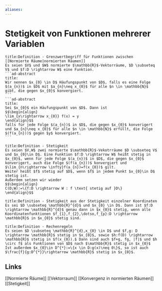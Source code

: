 ```yaml
---
aliases: 
---
```

# Stetigkeit von Funktionen mehrerer Variablen 
````ad-abstract
title:Definition - Grenzwertbegriff für Funktionen zwischen [[Normierte Räume|normierten Räumen]]
Es seien $V$ und $W$ normierte $\mathbb{R}$-Vektorräume, $D \subseteq V$ und $f:D \rightarrow W$ eine Funktion.
```ad-abstract
title:
Wir nennen $x_{0} \in D$ Häufungspunkt von $D$, falls es eine Folge $(a_{n})$ in $D$ mit $a_{n}\neq x_{0}$ für alle $n \in \mathbb{N}$ gibt, die gegen $x_{0}$ konvergiert.
```
```ad-abstract
title:
Sei $x_{0}$ ein Häufungspunkt von $D$. Dann ist
$$\begin{align}
\lim_{x\rightarrow x_{0}} f(x) = y
\end{align}$$
falls für jede Folge $(a_{n})$ in $D$, die gegen $x_{0}$ konverigert und $a_{n}\neq x_{0}$ für alle $n \in \mathbb{N}$ erfüllt, die Folge $(f(a_{n}))$ gegen $y$ konvergiert.
```
````

```ad-abstract
title:Definition - Stetigkeit
Es seien $V,W$ zwei normierte $\mathbb{R}$-Vekotrräume $D \subseteq V$ und $x_{0}\in D$. Eine Funktion $f:D \rightarrow W$ heißt stetig in $x_{0}$, wenn für jede Folge $(a_{n})$ in $D$, die gegen $x_{0}$ konverigert, auch die Folge $(f(a_{n}))$ konvergiert und $\lim_{n\rightarrow \infty}f(a_{n})=f(x_{0})$ gilt.
Weiter heißt $f$ stetig auf $D$, wenn $f$ in jedem Punkt $x_{0}\in D$ stetig ist.
Außerdem setzen wir wieder
$$\begin{align}
C(D;W):=\{f:D \rightarrow W : f \text{ stetig auf }D\}
\end{align}$$
```
```ad-abstract
title:Definition - Stetigkeit aus der Stetigkeit einzelner Koordinaten
Es sei $D \subseteq \mathbb{R}^{d}$ und $x_{0} \in D$. Dann ist $f:D \rightarrow \mathbb{R}^{d}$ genau dann in $x_{0}$ stetig, wenn alle Koordinatenfunktionen $f_{1},f_{2},\dotso,f_{p}:D \rightarrow \mathbb{R}$ in $x_{0}$ stetig sind.
```
```ad-abstract
title:Definition - Rechenregeln
Es seien $D \subseteq \mathbb{R}^{d},x_{0} \in D$ und $f,g: D \rightarrow \mathbb{R}$ stetig in $x_{0}$, sowie $h:f(D) \rightarrow \mathbb{R}$ stetig in $f(x_{0}).$ Dann sind auch $f+g, fg, |f|$ und $h \circ f$ als Funktionen von $D$ nach $\mathbb{R}$ stetig in $x_{0}$
Ist außerdem $x_{0}\in D^{*}:=\{x \in D:g(x)\neq 0\}$, so ist auch $\frac{f}{g:D^{*}}\rightarrow \mathbb{R}$ stetig in $x_{0}$.
```

## Links
[[Normierte Räume]]
[[Vektorraum]]
[[Konvergenz in normierten Räumen]]
[[Stetigkeit]]
